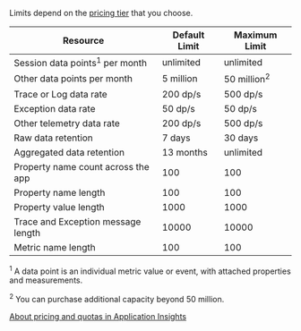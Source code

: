  Limits depend on the [pricing tier](/home/features/application-insights/#price) that you choose.

**Resource** | **Default Limit** | **Maximum Limit**
-------- | ------------- | -------------
Session data points<sup>1</sup> per month | unlimited | unlimited
Other data points per month | 5 million | 50 million<sup>2</sup>
Trace or Log data rate | 200 dp/s | 500 dp/s
Exception data rate | 50 dp/s | 50 dp/s
Other telemetry data rate | 200 dp/s | 500 dp/s
Raw  data retention |7 days| 30 days
Aggregated data retention | 13 months | unlimited
Property name count across the app | 100 | 100
Property name length | 100 | 100
Property value length | 1000 | 1000
Trace and Exception message length | 10000 | 10000
Metric name length |  100 | 100

<sup>1</sup> A data point is an individual metric value or event, with attached properties and measurements.

<sup>2</sup> You can purchase additional capacity beyond 50 million.
 
[About pricing and quotas in Application Insights](app-insights-pricing)